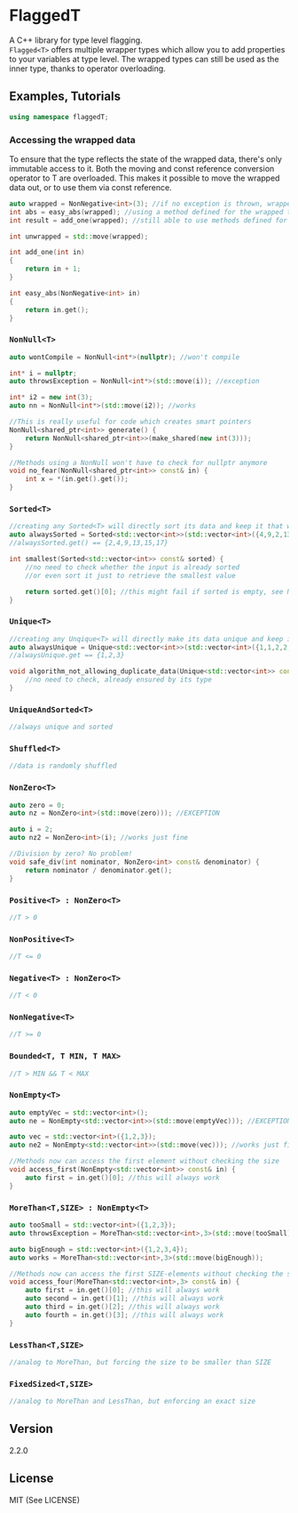 FlaggedT
==========
A C++ library for type level flagging.  
`Flagged<T>` offers multiple wrapper types which allow you to add properties to your variables at type level. The wrapped types can still be used as the inner type, thanks to operator overloading.  


Examples, Tutorials
---------------------
```cpp
using namespace flaggedT;
```


### Accessing the wrapped data

To ensure that the type reflects the state of the wrapped data, there's only immutable access to it. Both the moving and const reference conversion operator to T are overloaded.
This makes it possible to move the wrapped data out, or to use them via const reference.

```cpp
auto wrapped = NonNegative<int>(3); //if no exception is thrown, wrapped is now guarenteed >= 0
int abs = easy_abs(wrapped); //using a method defined for the wrapped type
int result = add_one(wrapped); //still able to use methods defined for the inner type

int unwrapped = std::move(wrapped);

int add_one(int in)
{
    return in + 1;
}

int easy_abs(NonNegative<int> in)
{
    return in.get();
}

```

### `NonNull<T>`

```cpp
auto wontCompile = NonNull<int*>(nullptr); //won't compile

int* i = nullptr;
auto throwsException = NonNull<int*>(std::move(i)); //exception

int* i2 = new int(3);
auto nn = NonNull<int*>(std::move(i2)); //works

//This is really useful for code which creates smart pointers
NonNull<shared_ptr<int>> generate() {
    return NonNull<shared_ptr<int>>(make_shared(new int(3)));
}

//Methods using a NonNull won't have to check for nullptr anymore
void no_fear(NonNull<shared_ptr<int>> const& in) {
    int x = *(in.get().get());
}
```

### `Sorted<T>`

```cpp
//creating any Sorted<T> will directly sort its data and keep it that way
auto alwaysSorted = Sorted<std::vector<int>>(std::vector<int>({4,9,2,13,15,17}));
//alwaysSorted.get() == {2,4,9,13,15,17}

int smallest(Sorted<std::vector<int>> const& sorted) {
    //no need to check whether the input is already sorted
    //or even sort it just to retrieve the smallest value

    return sorted.get()[0]; //this might fail if sorted is empty, see NonEmpty
}
```

### `Unique<T>`

```cpp
//creating any Unqique<T> will directly make its data unique and keep it that way
auto alwaysUnique = Unique<std::vector<int>>(std::vector<int>({1,1,2,2,3,3}));
//alwaysUnique.get == {1,2,3}

void algorithm_not_allowing_duplicate_data(Unique<std::vector<int>> const& unique) {
    //no need to check, already ensured by its type
}
```

### `UniqueAndSorted<T>`

```cpp
//always unique and sorted
```

### `Shuffled<T>`

```cpp
//data is randomly shuffled
```

### `NonZero<T>`
```cpp
auto zero = 0;
auto nz = NonZero<int>(std::move(zero))); //EXCEPTION

auto i = 2;
auto nz2 = NonZero<int>(i); //works just fine

//Division by zero? No problem!
void safe_div(int nominator, NonZero<int> const& denominator) {
    return nominator / denominator.get();
}
```

### `Positive<T> : NonZero<T>`
```cpp
//T > 0
```

### `NonPositive<T>`
```cpp
//T <= 0
```

### `Negative<T> : NonZero<T>`
```cpp
//T < 0
```

### `NonNegative<T>`
```cpp
//T >= 0
```

### `Bounded<T, T MIN, T MAX>`
```cpp
//T > MIN && T < MAX
```

### `NonEmpty<T>`
```cpp
auto emptyVec = std::vector<int>();
auto ne = NonEmpty<std::vector<int>>(std::move(emptyVec))); //EXCEPTION

auto vec = std::vector<int>({1,2,3});
auto ne2 = NonEmpty<std::vector<int>>(std::move(vec))); //works just fine

//Methods now can access the first element without checking the size
void access_first(NonEmpty<std::vector<int>> const& in) {
    auto first = in.get()[0]; //this will always work
}
```

### `MoreThan<T,SIZE> : NonEmpty<T>`
```cpp
auto tooSmall = std::vector<int>({1,2,3});
auto throwsException = MoreThan<std::vector<int>,3>(std::move(tooSmall)); //Exception

auto bigEnough = std::vector<int>({1,2,3,4});
auto works = MoreThan<std::vector<int>,3>(std::move(bigEnough));

//Methods now can access the first SIZE-elements without checking the size
void access_four(MoreThan<std::vector<int>,3> const& in) {
    auto first = in.get()[0]; //this will always work
    auto second = in.get()[1]; //this will always work
    auto third = in.get()[2]; //this will always work
    auto fourth = in.get()[3]; //this will always work
}
```

### `LessThan<T,SIZE>`
```cpp
//analog to MoreThan, but forcing the size to be smaller than SIZE
```

### `FixedSized<T,SIZE>`
```cpp
//analog to MoreThan and LessThan, but enforcing an exact size
```

Version
-------
2.2.0

License
------
MIT (See LICENSE)

